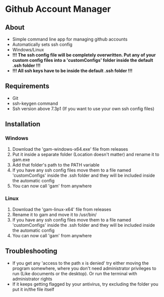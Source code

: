 # Github Account Manager
## About
- Simple command line app for managing github accounts
- Automatically sets ssh config
- Windows/Linux
- **!!! The ssh config file will be completely overwritten. Put any of your custom config files into a 'customConfigs' folder inside the default .ssh folder !!!**
- **!!! All ssh keys have to be inside the default .ssh folder !!!**

## Requirements
- Git
- ssh-keygen command
- Ssh version above 7.3p1 (If you want to use your own ssh config files)

## Installation
### Windows
1) Download the 'gam-windows-x64.exe' file from releases
2) Put it inside a separate folder (Location doesn't matter) and rename it to gam.exe
3) Add that folder's path to the PATH variable
4) If you have any ssh config files move them to a file named 'customConfigs' inside the .ssh folder and they will be included inside the automatic config
5) You can now call 'gam' from anywhere
### Linux
1) Download the 'gam-linux-x64' file from releases
2) Rename it to gam and move it to /usr/bin/
3) If you have any ssh config files move them to a file named 'customConfigs' inside the .ssh folder and they will be included inside the automatic config
4) You can now call 'gam' from anywhere

## Troubleshooting
- If you get any 'access to the path x is denied' try either moving the program somewhere, where you don't need administrator privileges to run (Like documents or the desktop). Or run the terminal with administrator rights
- If it keeps getting flagged by your antivirus, try excluding the folder you put it in/the file itself
